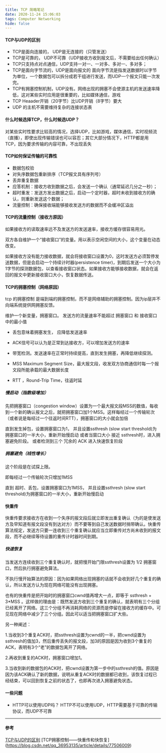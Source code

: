 ```yaml
---
title: TCP 简略笔记
date: 2020-11-24 15:06:03
tags: Computer Networking
hide: false
---
```


#### TCP与UDP的区别
- TCP是面向连接的， UDP是无连接的（只管发送）
- TCP是可靠的， UDP不可靠（UDP接收方收到报文后，不需要给出任何确认）
- TCP只支持点对点通信，UDP支持一对一、一对多、多对一、多对多；
- TCP是面向字节流的，UDP是面向报文的
  面向字节流是指发送数据时以字节为单位，一个数据包可以拆分成若干组进行发送，而UDP一个报文只能一次发完。
- TCP有拥塞控制机制，UDP没有。网络出现的拥塞不会使源主机的发送速率降低，这对某些实时应用是很重要的，比如媒体通信，游戏
- TCP Heaader开销（20字节）比UDP开销（8字节）要大
- UDP 的主机不需要维持复杂的连接状态表

#### 什么时候选择TCP，什么时候选UDP？
对某些实时性要求比较高的情况，选择UDP，比如游戏，媒体通信，实时视频流（直播），即使出现传输错误也可以容忍；其它大部分情况下，HTTP都是用TCP，因为要求传输的内容可靠，不出现丢失

#### TCP如何保证传输的可靠性

- 数据包校验
- 对失序数据包重新排序（TCP报文具有序列号）
- 丢弃重复数据
- 应答机制：接收方收到数据之后，会发送一个确认（通常延迟几分之一秒）；
- 超时重发：发送方发出数据之后，启动一个定时器，超时未收到接收方的确认，则重新发送这个数据；
- 流量控制：确保接收端能够接收发送方的数据而不会缓冲区溢出

#### TCP的流量控制（接收方原因）
如果接收方的读取速率远不及发送方的发送速率，接收方缓存很容易用光。

双方各自维护一个“接收窗口”的变量。用以表示空闲空间的大小，这个变量在动态改变。

如果接收方没有能力接收数据，就会将接收窗口设置为0，这时发送方必须暂停发送数据，但是会启动一个持续计时器(persistence timer)，到期后发送一个大小为1字节的探测数据包，以查看接收窗口状态。如果接收方能够接收数据，就会在返回的报文中更新接收窗口大小，恢复数据传送。

#### TCP的拥塞控制（网络原因）
tcp 的拥塞控制 是端到端的拥塞控制，而不是网络辅助的拥塞控制。因为ip层并不向端系统提供网拥塞反馈。

维护一个新变量，拥塞窗口。
发送方的流量速率不能超过 拥塞窗口 和 接收窗口 中的最小值

- 丢包意味着拥塞发生， 应降低发送速率
- ACK信号可以认为是正常到达接收方，可以增加发送方的速率
- 带宽检测。发送速率在正常时持续提高，直到发生拥塞，再降低继续探测。

- MSS Maximum Segment Size，最大报文段，收发双方协商通信时每一个报文段所能承载的最大数据长度
- RTT ，Round-Trip Time，往返时延

##### 慢启动（指数级增加）
先把拥塞窗口（congestion window）设置为一个最大报文段MSS的数值，每收到一个新的确认报文之后，就把拥塞窗口加1个MSS。这样每经过一个传输轮次（或者说是每经过一个往返时间RTT），拥塞窗口的大小就会加倍

直到发生掉包，设置拥塞窗口为1， 并且设置ssthresh (slow start threshold)为拥塞窗口的一半大小，重新开始慢启动
或者当窗口大小 接近 ssthresh时，进入拥塞避免阶段。
或者检测到三个 冗余的 ACK 进入快速恢复阶段

##### 拥塞避免（线性增长）
这个阶段是在试探上限。

即每经过一个传输轮次只增加1MSS

直到 超时、丢包，设置拥塞窗口为1MSS， 并且设置ssthresh (slow start threshold)为拥塞窗口的一半大小，重新开始慢启动


    

#### 快重传
快重传要求接收方在收到一个失序的报文段后就立即发出重复确认（为的是使发送方及早知道有报文段没有到达对方）而不要等到自己发送数据时捎带确认。快重传算法规定，发送方只要一连收到三个重复确认就应当立即重传对方尚未收到的报文段，而不必继续等待设置的重传计时器时间到期。

##### 快速恢复

当发送方连续收到三个重复确认时，就把慢开始门限ssthresh设置为 1/2 拥塞窗口，然后执行拥塞避免算法。

不执行慢开始算法的原因：因为如果网络出现拥塞的话就不会收到好几个重复的确认，所以发送方认为现在网络可能没有出现拥塞。

也有的快重传是把开始时的拥塞窗口cwnd值再增大一点，即等于 ssthresh + 3*MSS 。这样做的理由是：既然发送方收到三个重复的确认，就表明有三个分组已经离开了网络。这三个分组不再消耗网络的资源而是停留在接收方的缓存中。可见现在网络中减少了三个分组。因此可以适当把拥塞窗口扩大些。

另一种阐述：

1.当收到3个重复ACK时，把ssthresh设置为cwnd的一半，把cwnd设置为ssthresh的值加3，然后重传丢失的报文段，加3的原因是因为收到3个重复的ACK，表明有3个“老”的数据包离开了网络。

2.再收到重复的ACK时，拥塞窗口增加1。

3.当收到新的数据包的ACK时，把cwnd设置为第一步中的ssthresh的值。原因是因为该ACK确认了新的数据，说明从重复ACK时的数据都已收到，该恢复过程已经结束，可以回到恢复之前的状态了，也即再次进入拥塞避免状态。

#### 一些问题
- HTTP可以使用UDP吗？
HTTP不可以使用UDP，HTTP需要基于可靠的传输协议，而UDP不可靠



------
#### 参考
[TCP与UDP的区别](https://github.com/wolverinn/Waking-Up/blob/master/Computer%20Network.md#tcp%E4%B8%8Eudp%E7%9A%84%E5%8C%BA%E5%88%AB)
[TCP拥塞控制——快重传和快恢复] (https://blog.csdn.net/qq_36953135/article/details/77506009)
